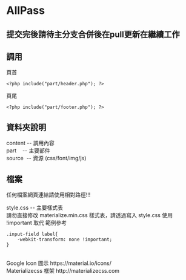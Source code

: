 # AllPass


## 提交完後請待主分支合併後在pull更新在繼續工作

## 調用

 頁首

```
<?php include("part/header.php"); ?>
```




 頁尾
 

```
<?php include("part/footer.php"); ?>
```




## 資料夾說明 

content -- 調用內容
<br>
part    -- 主要部件
<br>
source  -- 資源 (css/font/img/js)


## 檔案

任何檔案網頁連結請使用相對路徑!!!


style.css -- 主要樣式表
<br>
請勿直接修改 materialize.min.css 樣式表，請透過寫入 style.css 使用 !important 取代
範例參考
```
.input-field label{
    -webkit-transform: none !important;
}
```

<br>
Google Icon 圖示 
https://material.io/icons/ 
<br>
Materializecss 框架
http://materializecss.com
